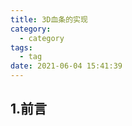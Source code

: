 ```yaml
---
title: 3D血条的实现
category:
  - category
tags:
  - tag
date: 2021-06-04 15:41:39
---
```


## 1.前言

<!-- more -->
